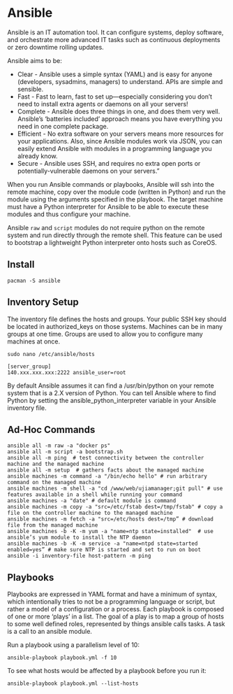 # Ansible

Ansible is an IT automation tool. It can configure systems, deploy software, and orchestrate more advanced IT tasks such as continuous deployments or zero downtime rolling updates.

Ansible aims to be:

- Clear - Ansible uses a simple syntax (YAML) and is easy for anyone (developers, sysadmins, managers) to understand. APIs are simple and sensible.
- Fast - Fast to learn, fast to set up—especially considering you don’t need to install extra agents or daemons on all your servers!
- Complete - Ansible does three things in one, and does them very well. Ansible’s ‘batteries included’ approach means you have everything you need in one complete package.
- Efficient - No extra software on your servers means more resources for your applications. Also, since Ansible modules work via JSON, you can easily extend Ansible with modules in a programming language you already know.
- Secure - Ansible uses SSH, and requires no extra open ports or potentially-vulnerable daemons on your servers.”

When you run Ansible commands or playbooks, Ansible will ssh into the remote machine, copy over the module code (written in Python) and run the module using the arguments specified in the playbook.
The target machine must have a Python interpreter for Ansible to be able to execute these modules and thus configure your machine.

Ansible `raw` and `script` modules do not require python on the remote system and run directly through the remote shell.
This feature can be used to bootstrap a lightweight Python interpreter onto hosts such as CoreOS.


## Install
```
pacman -S ansible
```

## Inventory Setup
The inventory file defines the hosts and groups.
Your public SSH key should be located in authorized_keys on those systems.
Machines can be in many groups at one time. Groups are used to allow you to configure many machines at once.
```
sudo nano /etc/ansible/hosts
```

```
[server_group]
140.xxx.xxx.xxx:2222 ansible_user=root
```

By default Ansible assumes it can find a /usr/bin/python on your remote system that is a 2.X version of Python.
You can tell Ansible where to find Python by setting the ansible_python_interpreter variable in your Ansible inventory file.

## Ad-Hoc Commands
```
ansible all -m raw -a "docker ps"
ansible all -m script -a bootstrap.sh
ansible all -m ping  # test connectivity between the controller machine and the managed machine
ansible all -m setup  # gathers facts about the managed machine
ansible machines -m command -a "/bin/echo hello" # run arbitrary command on the managed machine
ansible machines -m shell -a "cd /www/web/ujiamanager;git pull" # use features available in a shell while running your command
ansible machines -a "date" # default module is command
ansible machines -m copy -a "src=/etc/fstab dest=/tmp/fstab" # copy a file on the controller machine to the managed machine
ansible machines -m fetch -a "src=/etc/hosts dest=/tmp” # download file from the managed machine
ansible machines -b -K -m yum -a "name=ntp state=installed"  # use ansible’s yum module to install the NTP daemon
ansible machines -b -K -m service -a "name=ntpd state=started enabled=yes” # make sure NTP is started and set to run on boot
ansible -i inventory-file host-pattern -m ping
```


## Playbooks
Playbooks are expressed in YAML format and have a minimum of syntax, which intentionally tries to not be a programming language or script, but rather a model of a configuration or a process.
Each playbook is composed of one or more ‘plays’ in a list.
The goal of a play is to map a group of hosts to some well defined roles, represented by things ansible calls tasks. A task is a call to an ansible module.

Run a playbook using a parallelism level of 10:
```
ansible-playbook playbook.yml -f 10
```

To see what hosts would be affected by a playbook before you run it:
```
ansible-playbook playbook.yml --list-hosts
```

